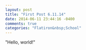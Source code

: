 ```yaml
---
layout: post
title: "First Post 6.11.14"
date: 2014-06-11 23:44:16 -0400
comments: true
categories: "Flatiron&nbsp;School"
---
```

"Hello, world!"